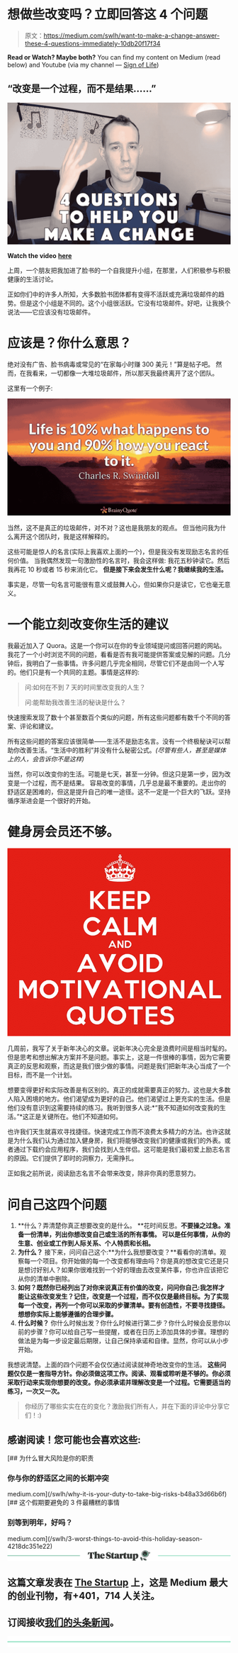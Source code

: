 # 想做些改变吗？立即回答这 4 个问题

> 原文：<https://medium.com/swlh/want-to-make-a-change-answer-these-4-questions-immediately-10db20f17f34>

**Read or Watch? Maybe both?**
You can find my content on Medium (read below) and Youtube (via my channel — [Sign of Life](https://www.youtube.com/channel/UC4211nC0IOB0FS6eGWM7x7g))

## **“改变是一个过程，而不是结果……”**

![](img/83b0e979c00ece252ee6802f54c290bc.png)

**Watch the video** [**here**](https://youtu.be/j1FYQ5POJH8)

上周，一个朋友把我加进了脸书的一个自我提升小组，在那里，人们积极参与积极健康的生活讨论。

正如你们中的许多人所知，大多数脸书团体都有变得不活跃或充满垃圾邮件的趋势。但是这个小组是不同的。这个小组很活跃。它没有垃圾邮件。好吧，让我换个说法——它应该没有垃圾邮件。

# 应该是？你什么意思？

绝对没有广告、脸书病毒或常见的“在家每小时赚 300 美元！”算是帖子吧。
然而，在我看来，一切都像一大堆垃圾邮件，所以那天我最终离开了这个团队。

这里有一个例子:

![](img/de40d916ec7e2eb95b0db2e1429a3f51.png)

当然，这不是真正的垃圾邮件，对不对？这也是我朋友的观点。
但当他问我为什么离开这个团队时，我是这样解释的。

这些可能是惊人的名言(实际上我喜欢上面的一个)，但是我没有发现励志名言的任何价值。
当我偶然发现一句激励性的名言时，我会这样做:
我花五秒钟读它。然后我再花 10 秒或者 15 秒来消化它。
**但是接下来会发生什么呢？我继续我的生活。**

事实是，尽管一句名言可能很有意义或鼓舞人心，但如果你只是读它，它也毫无意义。

# 一个能立刻改变你生活的建议

我最近加入了 Quora。这是一个你可以在你的专业领域提问或回答问题的网站。我花了一个小时浏览不同的问题，看看是否有我可能提供答案或见解的问题。几分钟后，我明白了一些事情。许多问题几乎完全相同，尽管它们不是由同一个人写的。他们只是有一个共同的主题。事情是这样的:

> 问:如何在不到 7 天的时间里改变我的人生？
> 
> 问:能帮助我改善生活的秘诀是什么？

快速搜索发现了数十个甚至数百个类似的问题，所有这些问题都有数千个不同的答案、评论和建议。

所有这些问题的答案应该很简单——生活不是励志名言。没有一个终极秘诀可以帮助你改善生活。“生活中的胜利”并没有什么秘密公式。*(尽管有些人，甚至是媒体上的人，会告诉你不是这样)*

当然，你可以改变你的生活。可能是七天，甚至一分钟。但这只是第一步，因为改变是一个过程，而不是结果。
容易改变的事情，几乎总是最不重要的。走出你的舒适区是困难的，但这是提升自己的唯一途径。这不一定是一个巨大的飞跃。坚持循序渐进会是一个很好的开始。

# 健身房会员还不够。

![](img/8fafb53d99bd969a4d5d88220dee211a.png)

几周前，我写了关于新年决心的文章。说新年决心完全是浪费时间是相当时髦的。但是思考和想出解决方案并不是问题。事实上，这是一件很棒的事情，因为它需要真正的反思和观察，而这是我们很少做的事情。问题是我们把新年决心当成了一个目标，而不是一个计划。

想要变得更好和实际改善是有区别的。真正的成就需要真正的努力。这也是大多数人陷入困境的地方。他们渴望成为更好的自己。他们渴望过上更充实的生活。但是他们没有意识到这需要持续的练习。我听到很多人说:*“我不知道如何改变我的生活。”*这正是关键所在。他们不知道如何。

也许我们天生就喜欢寻找捷径。快速完成工作而不浪费太多精力的方法。也许这就是为什么我们认为通过加入健身房，我们将能够改变我们的健康或我们的外表。或者通过下载约会应用程序，我们会找到人生伴侣。这可能是我们最初爱上励志名言的原因。它们提供了即时的洞察力，无需挣扎。

正如我之前所说，阅读励志名言不会带来改变，除非你真的愿意努力。

# 问自己这四个问题

1.  **什么？弄清楚你真正想要改变的是什么。
    **花时间反思。**不要操之过急。准备一份清单，列出你想改变自己或生活的所有事情。
    可以是任何事情，从你的生意、创业或工作到人际关系、个人特质和长相。**
2.  **为什么？** 接下来，问问自己这个:**为什么我想要改变？**看看你的清单。观察每一个项目。你开始做的每一个改变都有理由吗？你是真的想改变它还是只是想讨好别人？如果你很难找到一个好的理由去改变某件事，你也许应该把它从你的清单中删除。
3.  **如何？既然你已经列出了对你来说真正有价值的改变，问问你自己:**我怎样才能让这些改变发生？记住，改变是一个过程，而不仅仅是最终目标。为了实现每一个改变，再列一个你可以采取的步骤清单。要有创造性，不要寻找捷径。想想你实际上能够遵循的合理步骤。****
4.  **什么时候？** 你什么时候出发？你什么时候进行第二步？你什么时候会反思你以前的步骤？你可以给自己写一些提醒，或者在日历上添加具体的步骤。理想的做法是为每一步设定最后期限，让自己保持承诺和自律。显然，你可以从小步开始。

我想说清楚。上面的四个问题不会仅仅通过阅读就神奇地改变你的生活。
**这些问题仅仅是一套指导方针。你必须做这项工作。阅读、观看或聆听是不够的。你必须采取行动来实现你想要的改变。你必须承诺并理解改变是一个过程。它需要适当的练习，一次又一次。**

> 你经历了哪些实实在在的变化？激励我们所有人，并在下面的评论中分享它们！:)

## 感谢阅读！您可能也会喜欢这些:

[](/swlh/why-it-is-your-duty-to-take-big-risks-b48a33d66b6f) [## 为什么冒大风险是你的职责

### 你与你的舒适区之间的长期冲突

medium.com](/swlh/why-it-is-your-duty-to-take-big-risks-b48a33d66b6f) [](/swlh/3-worst-things-to-avoid-this-holiday-season-4218dc351e22) [## 这个假期要避免的 3 件最糟糕的事情

### 别等到明年，好吗？

medium.com](/swlh/3-worst-things-to-avoid-this-holiday-season-4218dc351e22) [![](img/308a8d84fb9b2fab43d66c117fcc4bb4.png)](https://medium.com/swlh)

## 这篇文章发表在 [The Startup](https://medium.com/swlh) 上，这是 Medium 最大的创业刊物，有+401，714 人关注。

## 订阅接收[我们的头条新闻](http://growthsupply.com/the-startup-newsletter/)。

[![](img/b0164736ea17a63403e660de5dedf91a.png)](https://medium.com/swlh)